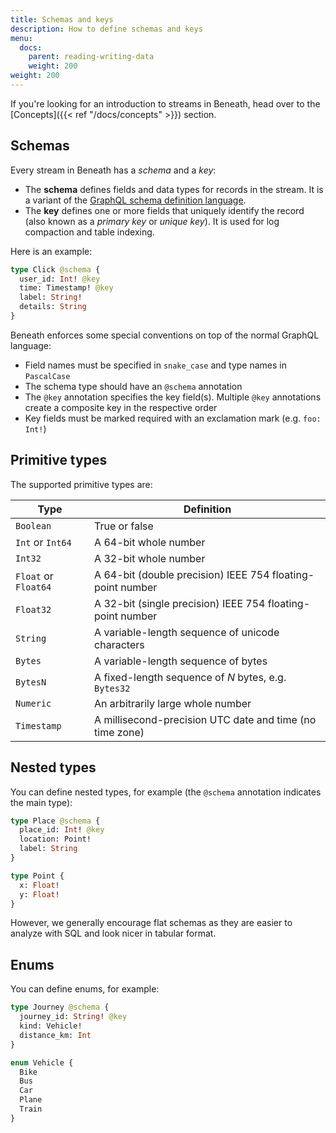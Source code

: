 ```yaml
---
title: Schemas and keys
description: How to define schemas and keys
menu:
  docs:
    parent: reading-writing-data
    weight: 200
weight: 200
---
```


If you're looking for an introduction to streams in Beneath, head over to the [Concepts]({{< ref "/docs/concepts" >}}) section.

## Schemas

Every stream in Beneath has a *schema* and a *key*:

- The **schema** defines fields and data types for records in the stream. It is a variant of the [GraphQL schema definition language](https://graphql.org/learn/schema/).
- The **key** defines one or more fields that uniquely identify the record (also known as a *primary key* or *unique key*). It is used for log compaction and table indexing.

Here is an example:
```graphql
type Click @schema {
  user_id: Int! @key
  time: Timestamp! @key
  label: String!
  details: String
}
```

Beneath enforces some special conventions on top of the normal GraphQL language:
- Field names must be specified in `snake_case` and type names in `PascalCase`
- The schema type should have an `@schema` annotation
- The `@key` annotation specifies the key field(s). Multiple `@key` annotations create a composite key in the respective order
- Key fields must be marked required with an exclamation mark (e.g. `foo: Int!`)

## Primitive types

The supported primitive types are:

| Type | Definition |
|---|---|
| `Boolean` | True or false |
| `Int` or `Int64` | A 64-bit whole number |
| `Int32` | A 32-bit whole number |
| `Float` or `Float64` | A 64-bit (double precision) IEEE 754 floating-point number |
| `Float32` | A 32-bit (single precision) IEEE 754 floating-point number |
| `String` | A variable-length sequence of unicode characters |
| `Bytes` | A variable-length sequence of bytes |
| `BytesN` | A fixed-length sequence of *N* bytes, e.g. `Bytes32` |
| `Numeric` | An arbitrarily large whole number |
| `Timestamp` | A millisecond-precision UTC date and time (no time zone) |

## Nested types

You can define nested types, for example (the `@schema` annotation indicates the main type):
```graphql
type Place @schema {
  place_id: Int! @key
  location: Point!
  label: String
}

type Point {
  x: Float!
  y: Float!
}
```
However, we generally encourage flat schemas as they are easier to analyze with SQL and look nicer in tabular format.

## Enums

You can define enums, for example:
```graphql
type Journey @schema {
  journey_id: String! @key
  kind: Vehicle!
  distance_km: Int
}

enum Vehicle {
  Bike
  Bus
  Car
  Plane
  Train
}
```
